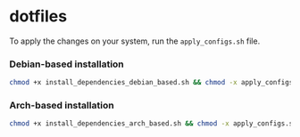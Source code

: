 # dotfiles

To apply the changes on your system, run the ``` apply_configs.sh ``` file.

### Debian-based installation
```bash
chmod +x install_dependencies_debian_based.sh && chmod -x apply_configs.sh
```

### Arch-based installation
```bash
chmod +x install_dependencies_arch_based.sh && chmod -x apply_configs.sh
```
